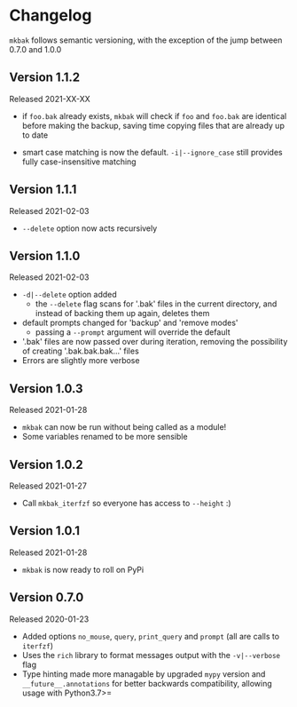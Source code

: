 # Changelog

`mkbak` follows semantic versioning, with the exception of the jump between
0.7.0 and 1.0.0

## Version 1.1.2

Released 2021-XX-XX

- if `foo.bak` already exists, `mkbak` will check if `foo` and `foo.bak`
are identical before making the backup, saving time copying files that are
already up to date

- smart case matching is now the default. `-i|--ignore_case` still provides
fully case-insensitive matching

## Version 1.1.1

Released 2021-02-03

- `--delete` option now acts recursively

## Version 1.1.0

Released 2021-02-03

- `-d|--delete` option added
  - the `--delete` flag scans for '.bak' files in the current directory,
and instead of backing them up again, deletes them
- default prompts changed for 'backup' and 'remove modes'
  - passing a `--prompt` argument will override the default
- '.bak' files are now passed over during iteration, removing the possibility of
creating '.bak.bak.bak...' files
- Errors are slightly more verbose

## Version 1.0.3

Released 2021-01-28

- `mkbak` can now be run without being called as a module!
- Some variables renamed to be more sensible

## Version 1.0.2

Released 2021-01-27

- Call `mkbak_iterfzf` so everyone has access to `--height` :)

## Version 1.0.1

Released 2021-01-28

- `mkbak` is now ready to roll on PyPi

## Version 0.7.0

Released 2020-01-23

- Added options `no_mouse`, `query`, `print_query` and `prompt`
(all are calls to `iterfzf`)
- Uses the `rich` library to format messages output with the `-v|--verbose` flag
- Type hinting made more managable by upgraded `mypy` version and
`__future__.annotations` for better backwards compatibility, allowing usage with
Python3.7>=
